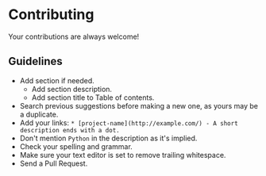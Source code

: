 # Contributing

Your contributions are always welcome!

## Guidelines

* Add section if needed.
    * Add section description.
    * Add section title to Table of contents.
* Search previous suggestions before making a new one, as yours may be a duplicate.
* Add your links: `* [project-name](http://example.com/) - A short description ends with a dot.`
* Don't mention `Python` in the description as it's implied.
* Check your spelling and grammar.
* Make sure your text editor is set to remove trailing whitespace.
* Send a Pull Request.